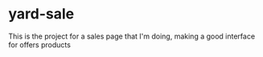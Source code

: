 # yard-sale
This is the project for a sales page that I'm doing, making a good interface for offers products
